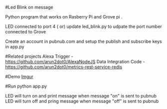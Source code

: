 #Led Blink on message

Python program that works on Rasberry Pi and Grove pi . 

LED connected to port 4 ( or) update led_blink.py to udpate
the port number connected to Grove 

Create an account in pubnub.com and setup the publish and subscribe keys
in app.py


#Related projects
Alexa Trigger - https://github.com/arun2dot0/AlexaNodeJS
Data Integration Code - https://github.com/arun2dot0/metrics-rest-service-redis

#Demo
[Imgur](http://i.imgur.com/CbwxkHh.gifv)

#Run 
python app.py 

LED will turn on and print message when message "on" is sent to pubnub
LED will turn off and pring message when message "off" is sent to pubnub